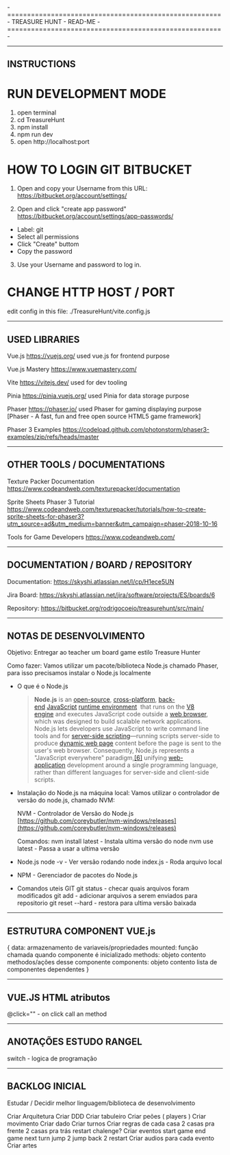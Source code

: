 -======================================================-
            TREASURE HUNT - READ-ME
-======================================================-

----------------------------------------------------------
INSTRUCTIONS
----------------------------------------------------------
# RUN DEVELOPMENT MODE
1) open terminal
2) cd TreasureHunt
3) npm install
4) npm run dev
5) open http://localhost:port

# HOW TO LOGIN GIT BITBUCKET
1) Open and copy your Username from this URL: 
https://bitbucket.org/account/settings/

2) Open and click "create app password" 
https://bitbucket.org/account/settings/app-passwords/

- Label: git
- Select all permissions
- Click "Create" buttom
- Copy the password

3) Use your Username and password to log in. 

# CHANGE HTTP HOST / PORT
edit config in this file: ./TreasureHunt/vite.config.js


---------------------------------------------------------
USED LIBRARIES
---------------------------------------------------------
Vue.js
https://vuejs.org/
used vue.js for frontend purpose

Vue.js Mastery
https://www.vuemastery.com/

Vite
https://vitejs.dev/
used for dev tooling

Pinia
https://pinia.vuejs.org/
used Pinia for data storage purpose

Phaser
https://phaser.io/
used Phaser for gaming displaying purpose
[Phaser - A fast, fun and free open source HTML5 game framework]

Phaser 3 Examples
https://codeload.github.com/photonstorm/phaser3-examples/zip/refs/heads/master

---------------------------------------------------------
OTHER TOOLS / DOCUMENTATIONS
----------------------------------------------------------
Texture Packer Documentation
https://www.codeandweb.com/texturepacker/documentation

Sprite Sheets Phaser 3 Tutorial
https://www.codeandweb.com/texturepacker/tutorials/how-to-create-sprite-sheets-for-phaser3?utm_source=ad&utm_medium=banner&utm_campaign=phaser-2018-10-16

Tools for Game Developers
https://www.codeandweb.com/


---------------------------------------------------------
DOCUMENTATION / BOARD / REPOSITORY
----------------------------------------------------------

Documentation:
https://skyshi.atlassian.net/l/cp/H1ece5UN

Jira Board:
https://skyshi.atlassian.net/jira/software/projects/ES/boards/6

Repository:
https://bitbucket.org/rodrigocoeio/treasurehunt/src/main/



---------------------------------------------------------
NOTAS DE DESENVOLVIMENTO
----------------------------------------------------------

Objetivo:
Entregar ao teacher um board game estilo Treasure Hunter

Como fazer:
Vamos utilizar um pacote/biblioteca Node.js chamado Phaser, para isso precisamos instalar o Node.js localmente

- O que é o Node.js
    > **Node.js** is an [open-source](https://en.wikipedia.org/wiki/Open-source_software), [cross-platform](https://en.wikipedia.org/wiki/Cross-platform), [back-end](https://en.wikipedia.org/wiki/Front_end_and_back_end) [JavaScript](https://en.wikipedia.org/wiki/JavaScript) [runtime environment](https://en.wikipedia.org/wiki/Runtime_system)
     that runs on the [V8 engine](https://en.wikipedia.org/wiki/V8_(JavaScript_engine)) and executes JavaScript code outside a [web browser](https://en.wikipedia.org/wiki/Web_browser), which was designed to build scalable network applications. Node.js lets developers use JavaScript to write command line tools and for [server-side scripting](https://en.wikipedia.org/wiki/Server-side_scripting)—running scripts server-side to produce [dynamic web page](https://en.wikipedia.org/wiki/Dynamic_web_page) content before the page is sent to the user's web browser. Consequently, Node.js represents a "JavaScript everywhere" paradigm,[[6]](https://en.wikipedia.org/wiki/Node.js#cite_note-6) unifying [web-application](https://en.wikipedia.org/wiki/Web_application) development around a single programming language, rather than different languages for server-side and client-side scripts.
    > 
    

- Instalação do Node.js na máquina local:
    Vamos utilizar o controlador de versão do node.js, chamado NVM:
    
    NVM - Controlador de Versão do Node.js
    [https://github.com/coreybutler/nvm-windows/releases](https://github.com/coreybutler/nvm-windows/releases)
    
    Comandos:
    nvm install latest   - Instala ultima versão do node
    nvm use latest       - Passa a usar a ultima versão
    
- Node.js
    node -v                  - Ver versão rodando
    node index.js         - Roda arquivo local

- NPM - Gerenciador de pacotes do Node.js



- Comandos uteis GIT
    git status - checar quais arquivos foram modificados
    git add - adicionar arquivos a serem enviados para repositorio
    git reset --hard - restora para ultima versão baixada


-------------------------------------------------------------------------
ESTRUTURA COMPONENT VUE.js
-------------------------------------------------------------------------
{
    data:   armazenamento de variaveis/propriedades
    mounted:   função chamada quando componente é inicializado
    methods:   objeto contento methodos/ações desse componente
    components:  objeto contento lista de componentes dependentes
}

-------------------------------------------------------------------------
VUE.JS HTML atributos
-------------------------------------------------------------------------
@click=""  -  on click call an method



-------------------------------------------------------------------------
ANOTAÇÕES ESTUDO RANGEL
-------------------------------------------------------------------------
switch - logica de programação




-------------------------------------------------------------------------
BACKLOG INICIAL
-------------------------------------------------------------------------
Estudar / Decidir melhor linguagem/biblioteca de desenvolvimento

Criar Arquitetura
Criar DDD
Criar tabuleiro
Criar peões ( players )
	Criar movimento
Criar dado
Criar turnos
Criar regras de cada casa
	2 casas pra frente
	2 casas pra trás
	restart
	chalenge?
Criar eventos
	start game
	end game
	next turn
	jump 2
	jump back 2
	restart
Criar audios para cada evento
Criar artes